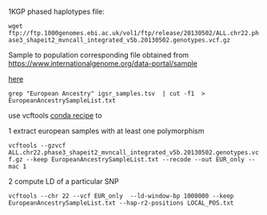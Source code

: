1KGP phased haplotypes file:

`wget ftp://ftp.1000genomes.ebi.ac.uk/vol1/ftp/release/20130502/ALL.chr22.phase3_shapeit2_mvncall_integrated_v5b.20130502.genotypes.vcf.gz`

Sample to population corresponding file obtained from https://www.internationalgenome.org/data-portal/sample

[here](./igsr_samples.tsv)

`grep "European Ancestry" igsr_samples.tsv  | cut -f1  > EuropeanAncestrySampleList.txt`

use vcftools [conda recipe](./vcftool.conda_recipe.txt) to

1 extract european samples with at least one polymorphism

`vcftools --gzvcf ALL.chr22.phase3_shapeit2_mvncall_integrated_v5b.20130502.genotypes.vcf.gz --keep EuropeanAncestrySampleList.txt --recode --out EUR_only --mac 1`

2 compute LD of a particular SNP

`vcftools --chr 22 --vcf EUR_only  --ld-window-bp 1000000 --keep EuropeanAncestrySampleList.txt --hap-r2-positions LOCAL_POS.txt`
